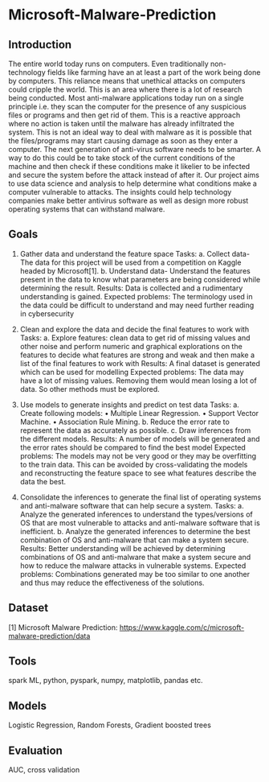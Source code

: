 # Microsoft-Malware-Prediction

## Introduction
The entire world today runs on computers. Even traditionally non-technology fields like farming have an at least a part of the work being done by computers. This reliance means that unethical attacks on computers could cripple the world. This is an area where there is a lot of research being conducted. Most anti-malware applications today run on a single principle i.e. they scan the computer for the presence of any suspicious files or programs and then get rid of them. This is a reactive approach where no action is taken until the malware has already infiltrated the system. This is not an ideal way to deal with malware as it is possible that the files/programs may start causing damage as soon as they enter a computer. The next generation of anti-virus software needs to be smarter. A way to do this could be to take stock of the current conditions of the machine and then check if these conditions make it likelier to be infected and secure the system before the attack instead of after it. Our project aims to use data science and analysis to help determine what conditions make a computer vulnerable to attacks. The insights could help technology companies make better antivirus software as well as design more robust operating systems that can withstand malware.

## Goals
1.	Gather data and understand the feature space
Tasks: 
a.	Collect data- The data for this project will be used from a competition on Kaggle headed by Microsoft[1].
b.	Understand data- Understand the features present in the data to know what parameters are being considered while determining the result.
Results: Data is collected and a rudimentary understanding is gained.
Expected problems: The terminology used in the data could be difficult to understand and may need further reading in cybersecurity
2.	Clean and explore the data and decide the final features to work with
Tasks: 
a.	Explore features: clean data to get rid of missing values and other noise and perform numeric and graphical explorations on the features to decide what features are strong and weak and then make a list of the final features to work with
Results: A final dataset is generated which can be used for modelling
Expected problems: The data may have a lot of missing values. Removing them would mean losing a lot of data. So other methods must be explored.

3.	Use models to generate insights and predict on test data
Tasks: 
a.	Create following models:
•	Multiple Linear Regression.
•	Support Vector Machine.
•	Association Rule Mining.
b.	Reduce the error rate to represent the data as accurately as possible.
c.	Draw inferences from the different models.
Results: A number of models will be generated and the error rates should be compared to find the best model
Expected problems: The models may not be very good or they may be overfitting to the train data. This can be avoided by cross-validating the models and reconstructing the feature space to see what features describe the data the best.
4.	Consolidate the inferences to generate the final list of operating systems and anti-malware software that can help secure a system.
Tasks:
a.	Analyze the generated inferences to understand the types/versions of OS that are most vulnerable to attacks and anti-malware software that is inefficient.
b.	Analyze the generated inferences to determine the best combination of OS and anti-malware that can make a system secure.
Results: Better understanding will be achieved by determining combinations of OS and anti-malware that make a system secure and how to reduce the malware attacks in vulnerable systems.
Expected problems: Combinations generated may be too similar to one another and thus may reduce the effectiveness of the solutions.

## Dataset
[1] Microsoft Malware Prediction: https://www.kaggle.com/c/microsoft-malware-prediction/data


## Tools 
spark ML, python, pyspark, numpy, matplotlib, pandas etc.

## Models
Logistic Regression, Random Forests, Gradient boosted trees

## Evaluation
AUC, cross validation
